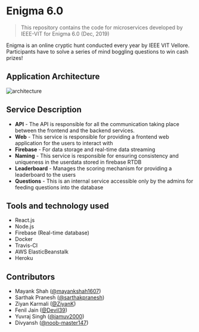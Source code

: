# Enigma 6.0
> This repository contains the code for microservices developed by IEEE-VIT for Enigma 6.0 (Dec, 2019)

Enigma is an online cryptic hunt conducted every year by IEEE VIT Vellore. Participants have to solve a series of mind boggling questions to win cash prizes!

## Application Architecture
<img alt="architecture" src="https://github.com/mayankshah1607/enigma6/blob/master/static/architecture.jpg"/>

## Service Description

* **API** - The API is responsible for all the communication taking place between the frontend and the backend services.
* **Web** - This service is responsible for providing a frontend web application for the users to interact with
* **Firebase** - For data storage and real-time data streaming
* **Naming** - This service is responsible for ensuring consistency and uniqueness in the userdata stored in firebase RTDB
* **Leaderboard** - Manages the scoring mechanism for providing a leaderboard to the users
* **Questions** - This is an internal service accessible only by the admins for feeding questions into the database

## Tools and technology used
* React.js
* Node.js
* Firebase (Real-time database)
* Docker
* Travis-CI
* AWS ElasticBeanstalk
* Heroku

## Contributors
* Mayank Shah (<a href="https://github.com/mayankshah1607">@mayankshah1607</a>)
* Sarthak Pranesh (<a href="https://github.com/sarthakpranesh">@sarthakpranesh</a>)
* Ziyan Karmali (<a href="https://github.com/ZiyanK">@ZiyanK</a>)
* Fenil Jain (<a href="https://github.com/Devil39">@Devil39</a>)
* Yuvraj Singh (<a href="https://github.com/iamuv2000">@iamuv2000</a>)
* Divyansh (<a href="https://github.com/noob-master147">@noob-master147</a>)
